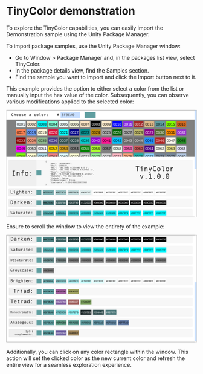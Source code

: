 # TinyColor demonstration
To explore the TinyColor capabilities, you can easily import the Demonstration sample using the Unity Package Manager.

To import package samples, use the Unity Package Manager window:
* Go to Window > Package Manager and, in the packages list view, select TinyColor.
* In the package details view, find the Samples section.
* Find the sample you want to import and click the Import button next to it.

This example provides the option to either select a color from the list or manually input the hex value of the color. Subsequently, you can observe various modifications applied to the selected color:

![screenshot0](Documentation~/Screenshot_0.png)



Ensure to scroll the window to view the entirety of the example:

![screenshot1](Documentation~/Screenshot_1.png)

Additionally, you can click on any color rectangle within the window. This action will set the clicked color as the new current color and refresh the entire view for a seamless exploration experience.
